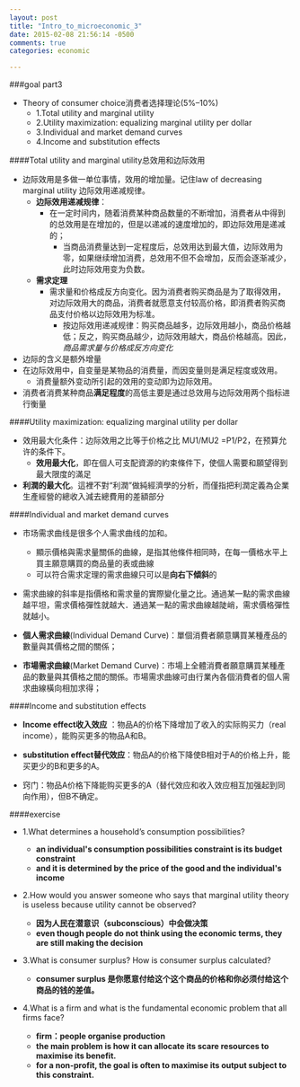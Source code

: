 ```yaml
---
layout: post
title: "Intro_to_microeconomic_3"
date: 2015-02-08 21:56:14 -0500
comments: true
categories: economic

---
```


###goal part3
- Theory of consumer choice消费者选择理论(5%–10%)
	- 1.Total utility and marginal utility
	- 2.Utility maximization: equalizing marginal utility per dollar
	- 3.Individual and market demand curves
	- 4.Income and substitution effects

<!--more-->
####Total utility and marginal utility总效用和边际效用
- 边际效用是多做一单位事情，效用的增加量。记住law of decreasing marginal utility 边际效用递减规律。
    - **边际效用递减规律**：
        - 在一定时间内，随着消费某种商品数量的不断增加，消费者从中得到的总效用是在增加的，但是以递减的速度增加的，即边际效用是递减的；
            - 当商品消费量达到一定程度后，总效用达到最大值，边际效用为零，如果继续增加消费，总效用不但不会增加，反而会逐渐减少，此时边际效用变为负数。
    - **需求定理**
        - 需求量和价格成反方向变化。因为消费者购买商品是为了取得效用，对边际效用大的商品，消费者就愿意支付较高价格，即消费者购买商品支付价格以边际效用为标准。
            - 按边际效用递减规律：购买商品越多，边际效用越小，商品价格越低；反之，购买商品越少，边际效用越大，商品价格越高。因此，*商品需求量与价格成反方向变化*
- 边际的含义是额外增量
- 在边际效用中，自变量是某物品的消费量，而因变量则是满足程度或效用。
    - 消费量额外变动所引起的效用的变动即为边际效用。
- 消费者消费某种商品**满足程度**的高低主要是通过总效用与边际效用两个指标进行衡量



####Utility maximization: equalizing marginal utility per dollar
- 效用最大化条件：边际效用之比等于价格之比 MU1/MU2 =P1/P2，在预算允许的条件下。
    - **效用最大化**，即在個人可支配資源的約束條件下，使個人需要和願望得到最大限度的滿足
- **利潤的最大化**。這裡不對“利潤”做純經濟學的分析，而僅指把利潤定義為企業生產經營的總收入減去總費用的差額部分

####Individual and market demand curves
- 市场需求曲线是很多个人需求曲线的加和。
    - 顯示價格與需求量關係的曲線，是指其他條件相同時，在每一價格水平上買主願意購買的商品量的表或曲線
    - 可以符合需求定理的需求曲線只可以是**向右下傾斜**的
- 需求曲線的斜率是指價格和需求量的實際變化量之比。通過某一點的需求曲線越平坦，需求價格彈性就越大．通過某一點的需求曲線越陡峭，需求價格彈性就越小。

- **個人需求曲線**(Individual Demand Curve)：單個消費者願意購買某種產品的數量與其價格之間的關係；
- **市場需求曲線**(Market Demand Curve)：市場上全體消費者願意購買某種產品的數量與其價格之間的關係。市場需求曲線可由行業內各個消費者的個人需求曲線橫向相加求得；


####Income and substitution effects
- **Income effect收入效应** ：物品A的价格下降增加了收入的实际购买力（real income），能购买更多的物品A和B。

- **substitution effect替代效应**：物品A的价格下降使B相对于A的价格上升，能买更少的B和更多的A。

- 窍门：物品A价格下降能购买更多的A（替代效应和收入效应相互加强起到同向作用），但B不确定。

####exercise
- 1.What determines a household’s consumption possibilities?
    - **an individual's consumption possibilities constraint is its budget constraint**
    - **and it is determined by the price of the good and the individual's income**
- 2.How would you answer someone who says that marginal utility theory is useless because utility cannot be observed?
    - **因为人民在潜意识（subconscious）中会做决策**
    - **even though people do not think using the economic terms, they are still making the decision**
- 3.What is consumer surplus? How is consumer surplus calculated?
    - **consumer surplus 是你愿意付给这个这个商品的价格和你必须付给这个商品的钱的差值。**
     
- 4.What is a firm and what is the fundamental economic problem that all firms face?
    - **firm：people organise production**
    - **the main problem is how it can allocate its scare resources to maximise its benefit.**
    - **for a non-profit, the goal is often to maximise its output subject to this constraint.**